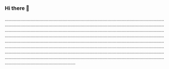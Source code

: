 ### Hi there 👋

.......................................................................................................................................................................................................................................................................................................................................................................................................................................................................................................................................................................................................................................................................................................................................................................................................................................................................................................................................................................................................................................................................................